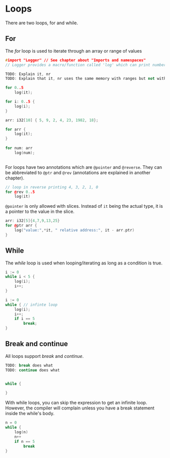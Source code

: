 # Loops
There are two loops, for and while.

## For
The *for* loop is used to iterate through an array or range of values

```c++
#import "Logger" // See chapter about "Imports and namespaces"
// Logger provides a macro/function called 'log' which can print numbers, strings, and floats among other types.

TODO: Explain it, nr
TODO: Explain that it, nr uses the same memory with ranges but not with slices

for 0..5
    log(it);

for i: 0..5 {
    log(i);
}

arr: i32[10] { 5, 9, 2, 4, 23, 1982, 18};

for arr {
    log(it);
}
    
for num: arr
    log(num);
    
```
For loops have two annotations which are `@pointer` and `@reverse`. They can be abbreviated to `@ptr` and `@rev` (annotations are explained in another chapter).

```c++
// loop in reverse printing 4, 3, 2, 1, 0
for @rev 0..5
    log(it)
```
`@pointer` is only allowed with slices. Instead of `it` being the actual type, it is a pointer to the value in the slice.
```c++
arr: i32[5]{4,7,9,13,25}
for @ptr arr {
    log("value:",*it, " relative address:", it - arr.ptr)
}
```

## While
The *while* loop is used when looping/iterating as long as a condition is true.

```c++
i := 0
while i < 5 {
    log(i);
    i++;
}

i := 0
while { // infinte loop
    log(i);
    i++;
    if i == 5
        break;
}
```

## Break and continue
All loops support *break* and *continue*.

```c++
TODO: break does what
TODO: continue does what


while {
    
}

```

With while loops, you can skip the expression to get an infinite loop. However, the compiler will complain
unless you have a break statement inside the while's body.
```c++
n = 0
while {
    log(n)
    n++
    if n == 5
        break
}
```